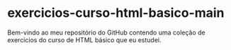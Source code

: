 # exercicios-curso-html-basico-main
Bem-vindo ao meu repositório do GitHub contendo uma coleção de exercícios do curso de HTML básico que eu estudei.
